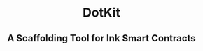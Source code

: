 <div align="center">
  
  <h1>DotKit</h1>
  <h2>A Scaffolding Tool for Ink Smart Contracts</h2>
</div>
